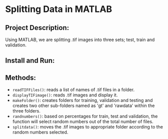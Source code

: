 # Splitting Data in MATLAB

## Project Description:
Using MATLAB, we are splitting .tif images into three sets; test, train and validation. 

## Install and Run:

## Methods:

- ```readTIFFiles()```: reads a list of names of .tif files in a folder.
- ```displayTIFimage()```: reads .tif images and display it.
- ```makeFolder()```: creates folders for training, validation and testing and creates two other sub-folders named as 'gt' and 'rawdata' within the three folders. 
- ```randnumbers()```: based on percentages for train, test and validation, the function will select random numbers out of the total number of files.
- ```splitdata()```: moves the .tif images to appropriate folder according to the random numbers selected.
